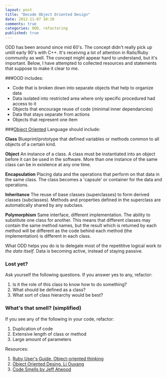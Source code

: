 ```yaml
---
layout: post
title: "Decode Object Oriented Design"
date: 2012-11-07 10:10
comments: true
categories: OOD, refactoring
published: true 
---
```


<!-- Instead of writing a post and then finding a good title, I am going to commit to finding at least five facts that will make OOD clear for me... As long as it takes :) -->

ODD has been around since mid 60's. The concept didn't really pick up untill early 90's with C++. It's receiving a lot of attention in Rails/Ruby community as well. The concept might appear hard to understand, but it's important. Below, I have attempted to collected resources and statements that suppose to make it clear to me.

<!-- more -->

###OOD includes: 

* Code that is broken down into separate objects that help to organize data
* Data isolated into restricted area where only specific procedured had access to it
* Objects that encourage reuse of code (minimal inner dependancies)
* Data that stays separate from actions
* Objects that represent one item

###[Object Oriented](http://www.tonymarston.net/php-mysql/what-is-oop.html) Language should include:

**Class**
  Blueprint/prototype that defined variables or methods common to all objects of a certain kind.

**Object**
  An instance of a class. A class must be instantiated into an object before it can be used in the software. More than one instance of the same class can be in existence at any one time.

**Encapsulation**
  Placing data and the operations that perform on that data in the same class. The class becomes a 'capsule' or container for the data and operations.

**Inheritance**
  The reuse of base classes (superclasses) to form derived classes (subclasses). Methods and properties defined in the superclass are automatically shared by any subclass.

**Polymorphism**
  Same interface, different implementation. The ability to substitute one class for another. This means that different classes may contain the same method names, but the result which is returned by each method will be different as the code behind each method (the implementation) is different in each class.


What ODD helps you do is to delegate most of the repetititve logical work *to the data itself*. Data is becoming active, instead of staying passive. 

### Lost yet?

Ask yourself the following questions. If you answer yes to any, refactor:

1. Is it the role of this class to know how to do something?
2. What should be defined as a class?
3. What sort of class hierarchy would be best?

### What's that smell? (simplified)

If you see any of the following in your code, refactor:

1. Duplication of code
2. Extensive length of class or method
3. Large amount of parameters


Resources:  
1. [Ruby User's Guide. Object-oriented thinking](https://speakerdeck.com/styliii/object-oriented-design)  
2. [Object Oriented Desing. Li Ouyang](https://speakerdeck.com/styliii/object-oriented-design)  
3. [Code Smells by Jeff Atwood](http://www.codinghorror.com/blog/2006/05/code-smells.html)  
